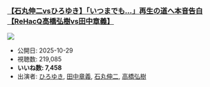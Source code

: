 ### [【石丸伸二vsひろゆき】「いつまでも…」再生の道へ本音告白【ReHacQ高橋弘樹vs田中章義】](https://www.youtube.com/watch?v=3X2Ey_jLfmE)
[![](https://img.youtube.com/vi/3X2Ey_jLfmE/sddefault.jpg)](https://www.youtube.com/watch?v=3X2Ey_jLfmE)
-   公開日: 2025-10-29
-   視聴数: 219,085
-   **いいね数: 7,458**
-   出演者: [ひろゆき](/rehacq_fan/people/ひろゆき "wikilink"), [田中章義](/rehacq_fan/people/田中章義 "wikilink"), [石丸伸二](/rehacq_fan/people/石丸伸二 "wikilink"), [高橋弘樹](/rehacq_fan/people/高橋弘樹 "wikilink")
